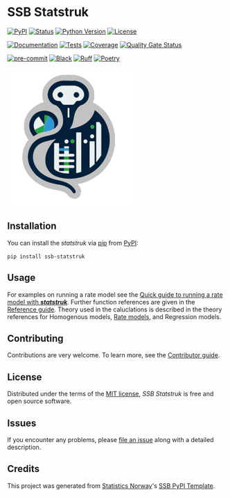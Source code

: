 # SSB Statstruk

[![PyPI](https://img.shields.io/pypi/v/ssb-statstruk.svg)][pypi status]
[![Status](https://img.shields.io/pypi/status/ssb-statstruk.svg)][pypi status]
[![Python Version](https://img.shields.io/pypi/pyversions/ssb-statstruk)][pypi status]
[![License](https://img.shields.io/pypi/l/ssb-statstruk)][license]

[![Documentation](https://github.com/statisticsnorway/ssb-statstruk/actions/workflows/docs.yml/badge.svg)][documentation]
[![Tests](https://github.com/statisticsnorway/ssb-statstruk/actions/workflows/tests.yml/badge.svg)][tests]
[![Coverage](https://sonarcloud.io/api/project_badges/measure?project=statisticsnorway_ssb-statstruk&metric=coverage)][sonarcov]
[![Quality Gate Status](https://sonarcloud.io/api/project_badges/measure?project=statisticsnorway_ssb-statstruk&metric=alert_status)][sonarquality]

[![pre-commit](https://img.shields.io/badge/pre--commit-enabled-brightgreen?logo=pre-commit&logoColor=white)][pre-commit]
[![Black](https://img.shields.io/badge/code%20style-black-000000.svg)][black]
[![Ruff](https://img.shields.io/endpoint?url=https://raw.githubusercontent.com/astral-sh/ruff/main/assets/badge/v2.json)](https://github.com/astral-sh/ruff)
[![Poetry](https://img.shields.io/endpoint?url=https://python-poetry.org/badge/v0.json)][poetry]

[pypi status]: https://pypi.org/project/ssb-statstruk/
[documentation]: https://statisticsnorway.github.io/ssb-statstruk
[tests]: https://github.com/statisticsnorway/ssb-statstruk/actions?workflow=Tests
[sonarcov]: https://sonarcloud.io/summary/overall?id=statisticsnorway_ssb-statstruk
[sonarquality]: https://sonarcloud.io/summary/overall?id=statisticsnorway_ssb-statstruk
[pre-commit]: https://github.com/pre-commit/pre-commit
[black]: https://github.com/psf/black
[poetry]: https://python-poetry.org/

![statstruk logo](https://github.com/statisticsnorway/ssb-statstruk/blob/main/docs/images/statstruk.png)

## Installation

You can install the _statstruk_ via [pip] from [PyPI]:

```console
pip install ssb-statstruk
```

## Usage

For examples on running a rate model see the [Quick guide to running a rate model with **_statstruk_**](https://statisticsnorway.github.io/ssb-statstruk/guide_rate.html). Further function references are given in the [Reference guide]. Theory used in the caluclations is described in the theory references for Homogenous models, [Rate models], and Regression models.

## Contributing

Contributions are very welcome.
To learn more, see the [Contributor guide](https://github.com/statisticsnorway/ssb-statstruk/blob/main/docs/contributing.md).

## License

Distributed under the terms of the [MIT license](https://github.com/statisticsnorway/ssb-statstruk/blob/main/license),
_SSB Statstruk_ is free and open source software.

## Issues

If you encounter any problems,
please [file an issue] along with a detailed description.

## Credits

This project was generated from [Statistics Norway]'s [SSB PyPI Template].

[statistics norway]: https://www.ssb.no/en
[pypi]: https://pypi.org/
[ssb pypi template]: https://github.com/statisticsnorway/ssb-pypitemplate
[file an issue]: https://github.com/statisticsnorway/ssb-statstruk/issues
[pip]: https://pip.pypa.io/
[Reference guide]: https://statisticsnorway.github.io/ssb-statstruk/reference.html
[rate models]: https://statisticsnorway.github.io/ssb-statstruk/theory_rate.html

<!-- github-only -->

[license]: https://github.com/statisticsnorway/ssb-statstruk/blob/main/LICENSE
[Contributor guide]: https://github.com/statisticsnorway/ssb-statstruk/blob/main/docs/CONTRIBUTING.md
[reference guide]: https://statisticsnorway.github.io/ssb-statstruk/reference.html
